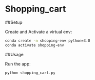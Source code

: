 # Shopping_cart


##Setup

Create and Activate a virtual env:

```sh
conda create -n shopping-env python=3.8 
conda activate shopping-env
```

##Usage

Run the app:

```sh
python shopping_cart.py
```